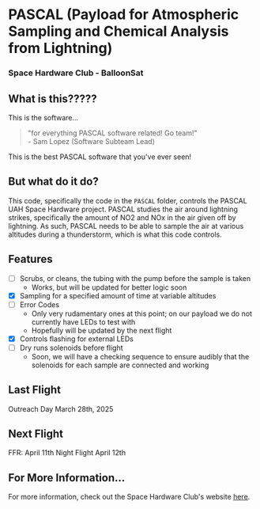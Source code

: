 # PASCAL \(Payload for Atmospheric Sampling and Chemical Analysis from Lightning\)
### Space Hardware Club - BalloonSat

## What is this?????
This is the software...
>"for everything PASCAL software related! Go team!" <br>
> \- Sam Lopez \(Software Subteam Lead\)

This is the best PASCAL software that you've ever seen!

## But what do it do?
This code, specifically the code in the `PASCAL` folder, controls the PASCAL UAH Space Hardware project. 
PASCAL studies the air around lightning strikes, specifically the amount of NO2 and NOx in the air given off by lightning.
As such, PASCAL needs to be able to sample the air at various altitudes during a thunderstorm, which is what this code controls.


## Features
- [ ] Scrubs, or cleans, the tubing with the pump before the sample is taken
    - Works, but will be updated for better logic soon
- [X] Sampling for a specified amount of time at variable altitudes
- [ ] Error Codes
    - Only very rudamentary ones at this point; on our payload we do not currently have LEDs to test with
    - Hopefully will be updated by the next flight
- [X] Controls flashing for external LEDs
- [ ] Dry runs solenoids before flight
    - Soon, we will have a checking sequence to ensure audibly that the solenoids for each sample are connected and working

## Last Flight 
Outreach Day March 28th, 2025

## Next Flight
FFR: April 11th
Night Flight April 12th


## For More Information...
For more information, check out the Space Hardware Club's website [here](https://space.uah.edu/programs/balloonsat/pascal).


